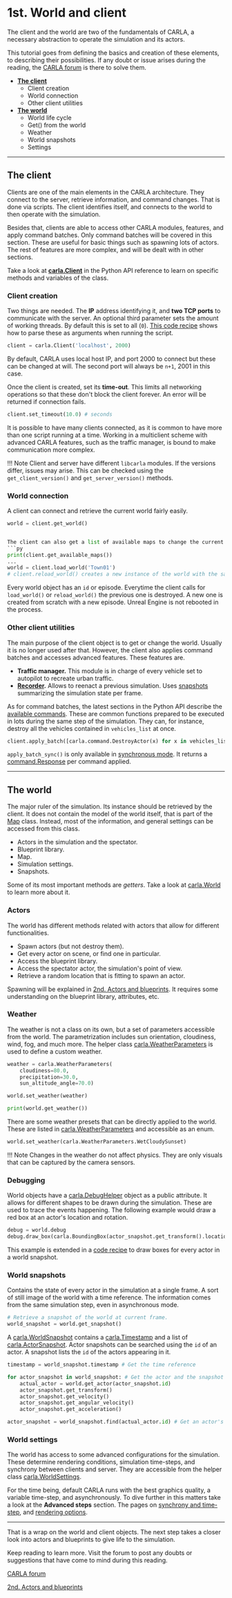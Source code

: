 # 1st. World and client

The client and the world are two of the fundamentals of CARLA, a necessary abstraction to operate the simulation and its actors.  

This tutorial goes from defining the basics and creation of these elements, to describing their possibilities. If any doubt or issue arises during the reading, the [CARLA forum](forum.carla.org/) is there to solve them.  

* [__The client__](#the-client)
	* Client creation
	* World connection 
	* Other client utilities
* [__The world__](#the-world)
	* World life cycle   
	* Get() from the world
	* Weather 
	* World snapshots 
	* Settings  

---
## The client

Clients are one of the main elements in the CARLA architecture. They connect to the server, retrieve information, and command changes. That is done via scripts. The client identifies itself, and connects to the world to then operate with the simulation.  

Besides that, clients are able to access other CARLA modules, features, and apply command batches. Only command batches will be covered in this section. These are useful for basic things such as spawning lots of actors. The rest of features are more complex, and will be dealt with in other sections.  

Take a look at [__carla.Client__](python_api.md#carla.Client) in the Python API reference to learn on specific methods and variables of the class. 


### Client creation

Two things are needed. The __IP__ address identifying it, and __two TCP ports__ to communicate with the server. An optional third parameter sets the amount of working threads. By default this is set to all (`0`). [This code recipe](ref_code_recipes.md#parse-client-creation-arguments) shows how to parse these as arguments when running the script. 

```py
client = carla.Client('localhost', 2000)
```
By default, CARLA uses local host IP, and port 2000 to connect but these can be changed at will. The second port will always be `n+1`, 2001 in this case.  

Once the client is created, set its __time-out__. This limits all networking operations so that these don't block the client forever. An error will be returned if connection fails. 

```py
client.set_timeout(10.0) # seconds
```

It is possible to have many clients connected, as it is common to have more than one script running at a time. Working in a multiclient scheme with advanced CARLA features, such as the traffic manager, is bound to make communication more complex.  

!!! Note
    Client and server have different `libcarla` modules. If the versions differ, issues may arise. This can be checked using the `get_client_version()` and `get_server_version()` methods. 

### World connection

A client can connect and retrieve the current world fairly easily. 

```py
world = client.get_world()


The client can also get a list of available maps to change the current one. This will destroy the current world and create a new one.
```py
print(client.get_available_maps())
...
world = client.load_world('Town01')
# client.reload_world() creates a new instance of the world with the same map. 
```

Every world object has an `id` or episode. Everytime the client calls for `load_world()` or `reload_world()` the previous one is destroyed. A new one is created from scratch with a new episode. Unreal Engine is not rebooted in the process. 

### Other client utilities

The main purpose of the client object is to get or change the world. Usually it is no longer used after that. However, the client also applies command batches and accesses advanced features. These features are.  

* __Traffic manager.__ This module is in charge of every vehicle set to autopilot to recreate urban traffic. 
* __[Recorder](adv_recorder.md).__ Allows to reenact a previous simulation. Uses [snapshots](core_world.md#world-snapshots) summarizing the simulation state per frame. 

As for command batches, the latest sections in the Python API describe the [available commands](python_api.md#command.ApplyAngularVelocity). These are common functions prepared to be executed in lots during the same step of the simulation. They can, for instance, destroy all the vehicles contained in `vehicles_list` at once.  
```py
client.apply_batch([carla.command.DestroyActor(x) for x in vehicles_list])
```

`apply_batch_sync()` is only available in [synchronous mode](adv_synchrony_timestep.md). It returns a [command.Response](python_api.md#command.Response) per command applied.

---
## The world

The major ruler of the simulation. Its instance should be retrieved by the client. It does not contain the model of the world itself, that is part of the [Map](core_map.md) class. Instead, most of the information, and general settings can be accessed from this class.

* Actors in the simulation and the spectator. 
* Blueprint library. 
* Map. 
* Simulation settings. 
* Snapshots. 

Some of its most important methods are _getters_. Take a look at [carla.World](python_api.md#carla.World) to learn more about it. 

### Actors

The world has different methods related with actors that allow for different functionalities.  

* Spawn actors (but not destroy them). 
* Get every actor on scene, or find one in particular.  
* Access the blueprint library.  
* Access the spectator actor, the simulation's point of view.  
* Retrieve a random location that is fitting to spawn an actor.  

Spawning will be explained in [2nd. Actors and blueprints](core_actors.md). It requires some understanding on the blueprint library, attributes, etc.  

### Weather

The weather is not a class on its own, but a set of parameters accessible from the world. The parametrization includes sun orientation, cloudiness, wind, fog, and much more. The helper class [carla.WeatherParameters](python_api.md#carla.WeatherParameters) is used to define a custom weather.  
```py
weather = carla.WeatherParameters(
    cloudiness=80.0,
    precipitation=30.0,
    sun_altitude_angle=70.0)

world.set_weather(weather)

print(world.get_weather())
```

There are some weather presets that can be directly applied to the world. These are listed in [carla.WeatherParameters](python_api.md#carla.WeatherParameters) and accessible as an enum.  

```py
world.set_weather(carla.WeatherParameters.WetCloudySunset)
```

!!! Note
    Changes in the weather do not affect physics. They are only visuals that can be captured by the camera sensors. 

### Debugging

World objects have a [carla.DebugHelper](python_api.md#carla.DebugHelper) object as a public attribute. It allows for different shapes to be drawn during the simulation. These are used to  trace the events happening. The following example would draw a red box at an actor's location and rotation. 

```py
debug = world.debug
debug.draw_box(carla.BoundingBox(actor_snapshot.get_transform().location,carla.Vector3D(0.5,0.5,2)),actor_snapshot.get_transform().rotation, 0.05, carla.Color(255,0,0,0),0)
```

This example is extended in a [code recipe](ref_code_recipes.md#debug-bounding-box-recipe) to draw boxes for every actor in a world snapshot. 

### World snapshots

Contains the state of every actor in the simulation at a single frame. A sort of still image of the world with a time reference. The information comes from the same simulation step, even in asynchronous mode.  

```py
# Retrieve a snapshot of the world at current frame.
world_snapshot = world.get_snapshot()
```

A [carla.WorldSnapshot](python_api.md#carla.WorldSnapshot) contains a [carla.Timestamp](python_api.md#carla.Timestamp) and a list of [carla.ActorSnapshot](python_api.md#carla.ActorSnapshot). Actor snapshots can be searched using the `id` of an actor. A snapshot lists the `id` of the actors appearing in it.  

```py
timestamp = world_snapshot.timestamp # Get the time reference 

for actor_snapshot in world_snapshot: # Get the actor and the snapshot information
    actual_actor = world.get_actor(actor_snapshot.id)
    actor_snapshot.get_transform()
    actor_snapshot.get_velocity()
    actor_snapshot.get_angular_velocity()
    actor_snapshot.get_acceleration()  

actor_snapshot = world_snapshot.find(actual_actor.id) # Get an actor's snapshot
```

### World settings

The world has access to some advanced configurations for the simulation. These determine rendering conditions, simulation time-steps, and synchrony between clients and server. They are accessible from the helper class [carla.WorldSettings](python_api.md#carla.WorldSettings).  

For the time being, default CARLA runs with the best graphics quality, a variable time-step, and asynchronously. To dive further in this matters take a look at the __Advanced steps__ section. The pages on [synchrony and time-step](adv_synchrony_timestep.md), and [rendering options](adv_rendering_options.md).

---
That is a wrap on the world and client objects. The next step takes a closer look into actors and blueprints to give life to the simulation.  

Keep reading to learn more. Visit the forum to post any doubts or suggestions that have come to mind during this reading.  

<div text-align: center>
<div class="build-buttons">
<p>
<a href="https://forum.carla.org/" target="_blank" class="btn btn-neutral" title="CARLA forum">
CARLA forum</a>
</p>
</div>
<div class="build-buttons">
<p>
<a href="../core_actors" target="_blank" class="btn btn-neutral" title="2nd. Actors and blueprints">
2nd. Actors and blueprints</a>
</p>
</div>
</div>